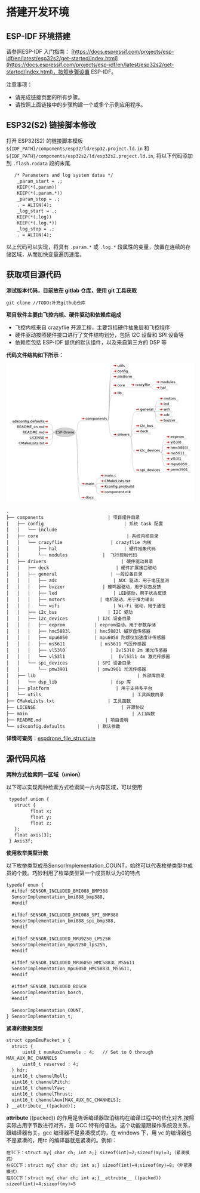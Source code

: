 
# 搭建开发环境

## ESP-IDF 环境搭建

请参照ESP-IDF 入门指南： [https://docs.espressif.com/projects/esp-idf/en/latest/esp32s2/get-started/index.html](https://docs.espressif.com/projects/esp-idf/en/latest/esp32s2/get-started/index.html)，按照步骤设置 ESP-IDF。

注意事项：
* 请完成链接页面的所有步骤。
* 请按照上面链接中的步骤构建一个或多个示例应用程序。

## ESP32(S2) 链接脚本修改

打开 ESP32(S2) 的链接脚本模板`${IDF_PATH}/components/esp32/ld/esp32.project.ld.in` 和 ` ${IDF_PATH}/components/esp32s2/ld/esp32s2.project.ld.in`, 将以下代码添加到 `.flash.rodata` 段的末尾.

```
   /* Parameters and log system datas */
    _param_start = .;
    KEEP(*(.param))
    KEEP(*(.param.*))
    _param_stop = .;
    . = ALIGN(4);
    _log_start = .;
    KEEP(*(.log))
    KEEP(*(.log.*))
    _log_stop = .;
    . = ALIGN(4);
```
以上代码可以实现，将具有 `.param.*` 或 `.log.*` 段属性的变量，放置在连续的存储区域，从而加快变量遍历速度。

## 获取项目源代码

**测试版本代码，目前放在 gitlab 仓库，使用 git 工具获取**

```
git clone //TODO:补充github仓库
```

**项目软件主要由飞控内核、硬件驱动和依赖库组成**

* 飞控内核来自 crazyflie 开源工程，主要包括硬件抽象层和飞控程序
* 硬件驱动按照硬件接口进行了文件结构划分，包括 I2C 设备和 SPI 设备等
* 依赖库包括 ESP-IDF 提供的默认组件，以及来自第三方的 DSP 等

**代码文件结构如下所示：**

![espdrone_file_structure](../../_static/espdrone_file_structure.png)

```
.
├── components                        | 项目组件目录
│   ├── config                              | 系统 task 配置
│   │   └── include
│   ├── core                                 | 系统内核目录
│   │   └── crazyflie                  | crazyflie 内核
│   │       ├── hal                         | 硬件抽象代码 
│   │       └── modules             |  飞行控制代码 
│   ├── drivers                            | 硬件驱动目录
│   │   ├── deck                         | 硬件扩展接口驱动
│   │   ├── general                    | 一般设备目录
│   │   │   ├── adc                     | ADC 驱动，用于电压监测
│   │   │   ├── buzzer              | 蜂鸣器驱动，用于状态反馈
│   │   │   ├── led                     | LED驱动，用于状态反馈
│   │   │   ├── motors             | 电机驱动，用于推力输出
│   │   │   └── wifi                    | Wi-Fi 驱动，用于通信
│   │   ├── i2c_bus                   | I2C 驱动
│   │   ├── i2c_devices           | I2C 设备目录
│   │   │   ├── eeprom           | eeprom驱动，用于参数存储
│   │   │   ├── hmc5883l         | hmc5883l 磁罗盘传感器
│   │   │   ├── mpu6050          | mpu6050 陀螺仪加速度计传感器
│   │   │   ├── ms5611             | ms5611 气压传感器
│   │   │   ├── vl53l0                 | Ivl53l0 2m 激光传感器
│   │   │   └── vl53l1                 |  Ivl53l1 4m 激光传感器
│   │   └── spi_devices           | SPI 设备目录
│   │       └── pmw3901           | pmw3901 光流传感器
│   ├── lib                                      | 外部库目录
│   │   └── dsp_lib                    | dsp 库
│   ├── platform                         | 用于支持多平台
│   └── utils                                  | 工具函数目录
├── CMakeLists.txt                    | 工具函数
├── LICENSE                                | 开源协议
├── main                                       | 入口函数
├── README.md                        | 项目说明
└── sdkconfig.defaults            | 默认参数
```

**详情可查阅**：[espdrone_file_structure](./_static/espdrone_file_structure.pdf)

## 源代码风格

**两种方式检索同一区域（union）**

以下可以实现两种检索方式检索同一片内存区域，可以使用

```text
 typedef union {
   struct {
         float x;
         float y;
         float z;
   };
   float axis[3];
 } Axis3f;
```

**使用枚举类型计数**

以下枚举类型成员SensorImplementation\_COUNT，始终可以代表枚举类型中成员的个数。巧妙利用了枚举类型第一个成员默认为0的特点

```text
typedef enum {  
  #ifdef SENSOR_INCLUDED_BMI088_BMP388
  SensorImplementation_bmi088_bmp388,
  #endif

  #ifdef SENSOR_INCLUDED_BMI088_SPI_BMP388
  SensorImplementation_bmi088_spi_bmp388,
  #endif

  #ifdef SENSOR_INCLUDED_MPU9250_LPS25H
  SensorImplementation_mpu9250_lps25h,
  #endif

  #ifdef SENSOR_INCLUDED_MPU6050_HMC5883L_MS5611
  SensorImplementation_mpu6050_HMC5883L_MS5611,
  #endif

  #ifdef SENSOR_INCLUDED_BOSCH
  SensorImplementation_bosch,
  #endif

  SensorImplementation_COUNT,
} SensorImplementation_t;
```

**紧凑的数据类型**

```text
struct cppmEmuPacket_s {
  struct {
      uint8_t numAuxChannels : 4;   // Set to 0 through MAX_AUX_RC_CHANNELS
      uint8_t reserved : 4;
  } hdr;
  uint16_t channelRoll;
  uint16_t channelPitch;
  uint16_t channelYaw;
  uint16_t channelThrust;
  uint16_t channelAux[MAX_AUX_RC_CHANNELS];
} __attribute__((packed));
```

**attribute** \(\(packed\)\) 的作用是告诉编译器取消结构在编译过程中的优化对齐,按照实际占用字节数进行对齐，是 GCC 特有的语法。这个功能是跟操作系统没关系，跟编译器有关，gcc 编译器不是紧凑模式的，在 windows 下，用 vc 的编译器也不是紧凑的，用tc 的编译器就是紧凑的。例如：

```text
在TC下：struct my{ char ch; int a;} sizeof(int)=2;sizeof(my)=3;（紧凑模式）
在GCC下：struct my{ char ch; int a;} sizeof(int)=4;sizeof(my)=8;（非紧凑模式）
在GCC下：struct my{ char ch; int a;}__attrubte__ ((packed)) sizeof(int)=4;sizeof(my)=5
```